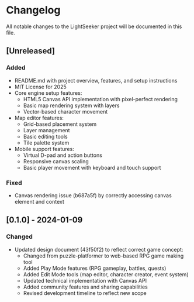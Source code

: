 # Changelog

All notable changes to the LightSeeker project will be documented in this file.

## [Unreleased]

### Added

- README.md with project overview, features, and setup instructions
- MIT License for 2025
- Core engine setup features:
  - HTML5 Canvas API implementation with pixel-perfect rendering
  - Basic map rendering system with layers
  - Vector-based character movement
- Map editor features:
  - Grid-based placement system
  - Layer management
  - Basic editing tools
  - Tile palette system
- Mobile support features:
  - Virtual D-pad and action buttons
  - Responsive canvas scaling
  - Basic player movement with keyboard and touch support

### Fixed

- Canvas rendering issue (b687a5f) by correctly accessing canvas element and context

## [0.1.0] - 2024-01-09

### Changed

- Updated design document (43f50f2) to reflect correct game concept:
  - Changed from puzzle-platformer to web-based RPG game making tool
  - Added Play Mode features (RPG gameplay, battles, quests)
  - Added Edit Mode tools (map editor, character creator, event system)
  - Updated technical implementation with Canvas API
  - Added community features and sharing capabilities
  - Revised development timeline to reflect new scope
